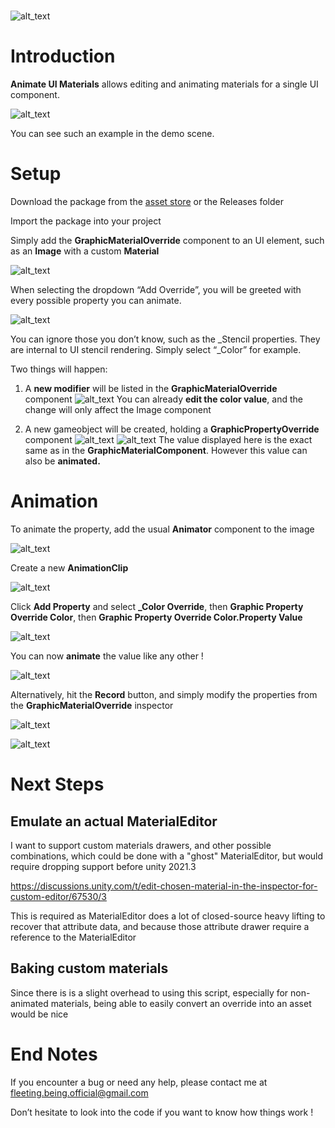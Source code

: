 # 

![alt_text](images/image1.png "image_tooltip")


# Introduction

**Animate UI Materials** allows editing and animating materials for a single UI component.






![alt_text](images/image2.png "image_tooltip")


You can see such an example in the demo scene.


# Setup

Download the package from the [asset store](https://assetstore.unity.com/packages/2d/gui/animate-ui-materials-253197) or the Releases folder

Import the package into your project

Simply add the **GraphicMaterialOverride** component to an UI element, such as an **Image** with a custom **Material**

![alt_text](images/image3.png "image_tooltip")

When selecting the dropdown “Add Override”, you will be greeted with every possible property you can animate.

![alt_text](images/image4.png "image_tooltip")


You can ignore those you don’t know, such as the _Stencil properties. They are internal to UI stencil rendering. Simply select “_Color” for example.

Two things will happen:



1. A **new modifier** will be listed in the **GraphicMaterialOverride** component
![alt_text](images/image5.png "image_tooltip")
You can already **edit the color value**, and the change will only affect the Image component

2. A new gameobject will be created, holding a **GraphicPropertyOverride** component
![alt_text](images/image6.png "image_tooltip")
![alt_text](images/image7.png "image_tooltip")
The value displayed here is the exact same as in the **GraphicMaterialComponent**. However this value can also be **animated.**


# Animation

To animate the property, add the usual **Animator** component to the image






![alt_text](images/image8.png "image_tooltip")


Create a new **AnimationClip**






![alt_text](images/image9.png "image_tooltip")


Click **Add Property** and select **_Color Override**, then **Graphic Property Override Color**, then **Graphic Property Override Color.Property Value**






![alt_text](images/image10.png "image_tooltip")


You can now **animate** the value like any other !






![alt_text](images/image11.png "image_tooltip")


Alternatively, hit the **Record** button, and simply modify the properties from the **GraphicMaterialOverride** inspector






![alt_text](images/image12.png "image_tooltip")







![alt_text](images/image13.png "image_tooltip")

# Next Steps

## Emulate an actual MaterialEditor

I want to support custom materials drawers, and other possible combinations, which could be done with a "ghost" MaterialEditor, but would require dropping support before unity 2021.3

https://discussions.unity.com/t/edit-chosen-material-in-the-inspector-for-custom-editor/67530/3

This is required as MaterialEditor does a lot of closed-source heavy lifting to recover that attribute data, and because those attribute drawer require a reference to the MaterialEditor 

## Baking custom materials

Since there is is a slight overhead to using this script, especially for non-animated materials, being able to easily convert an override into an asset would be nice

# End Notes

If you encounter a bug or need any help, please contact me at [fleeting.being.official@gmail.com](mailto:fleeting.being.official@gmail.com)

Don’t hesitate to look into the code if you want to know how things work !
